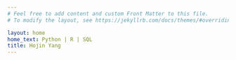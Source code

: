```yaml
---
# Feel free to add content and custom Front Matter to this file.
# To modify the layout, see https://jekyllrb.com/docs/themes/#overriding-theme-defaults

layout: home
home_text: Python | R | SQL
title: Hojin Yang
---
```

